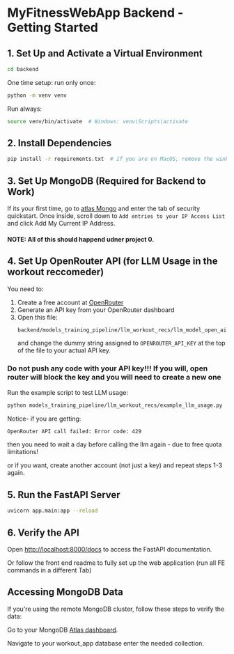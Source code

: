 # MyFitnessWebApp Backend - Getting Started

## 1. Set Up and Activate a Virtual Environment

```bash
cd backend
```

One time setup: run only once:
```bash
python -m venv venv
```
Run always:
```bash
source venv/bin/activate  # Windows: venv\Scripts\activate
```

## 2. Install Dependencies

```bash
pip install -r requirements.txt  # If you are on MacOS, remove the winkerberos line from requirements.txt before running this command.
```



## 3. Set Up MongoDB (Required for Backend to Work)
If its your first time, go to [atlas Mongo](https://cloud.mongodb.com/v2/67e6b4e83a7e692ce4f84747#/setup/access) and enter the tab of security quickstart. Once inside, scroll down to `Add entries to your IP Access List` and click Add My Current IP Address.
#### NOTE: All of this should happend udner project 0.


## 4. Set Up OpenRouter API (for LLM Usage in the workout reccomeder)

You need to:

1. Create a free account at [OpenRouter](https://openrouter.ai/)
2. Generate an API key from your OpenRouter dashboard
3. Open this file:
   ```bash
   backend/models_training_pipeline/llm_workout_recs/llm_model_open_ai_api.py
   ```
   and change the dummy string assigned to `OPENROUTER_API_KEY` at the top of the file to your actual API key.

### Do not push any code with your API key!!! If you will, open router will block the key and you will need to create a new one
Run the example script to test LLM usage:
```bash
python models_training_pipeline/llm_workout_recs/example_llm_usage.py 
```

Notice- if you are getting:
```bash
OpenRouter API call failed: Error code: 429
```
then you need to wait a day before calling the llm again - due to free quota limitations!

or if you want, create another account (not just a key) and repeat steps 1-3 again.
 

## 5. Run the FastAPI Server

```bash
uvicorn app.main:app --reload
```


## 6. Verify the API
Open [http://localhost:8000/docs](http://localhost:8000/docs) to access the FastAPI documentation.

Or follow the front end readme to fully set up the web application (run all FE commands in a different Tab)


## Accessing MongoDB Data
If you're using the remote MongoDB cluster, follow these steps to verify the data:

Go to your MongoDB [Atlas dashboard](https://cloud.mongodb.com/v2/67e6b4e83a7e692ce4f84747#/overview).

Navigate to your workout_app database enter the needed collection.

